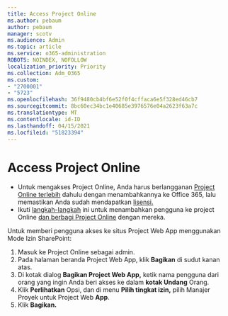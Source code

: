 ```yaml
---
title: Access Project Online
ms.author: pebaum
author: pebaum
manager: scotv
ms.audience: Admin
ms.topic: article
ms.service: o365-administration
ROBOTS: NOINDEX, NOFOLLOW
localization_priority: Priority
ms.collection: Adm_O365
ms.custom:
- "2700001"
- "5723"
ms.openlocfilehash: 36f9480cb4bf6e52f0f4cffaca6e5f328ed46cb7
ms.sourcegitcommit: 8bc60ec34bc1e40685e3976576e04a2623f63a7c
ms.translationtype: MT
ms.contentlocale: id-ID
ms.lasthandoff: 04/15/2021
ms.locfileid: "51823394"
---
```

# <a name="access-project-online"></a>Access Project Online

- Untuk mengakses Project Online, Anda harus berlangganan [Project Online terlebih](https://docs.microsoft.com/ProjectOnline/get-started-with-project-online) dahulu dengan menambahkannya ke Office 365, lalu memastikan Anda sudah mendapatkan [lisensi.](https://docs.microsoft.com/ProjectOnline/step-1-sign-up-for-project-online#next-make-sure-you-can-get-in)
- Ikuti [langkah-langkah](https://docs.microsoft.com/ProjectOnline/step-2-add-people-to-project-online) ini untuk menambahkan pengguna ke project Online [dan berbagi Project Online](https://docs.microsoft.com/ProjectOnline/step-2-add-people-to-project-online#4-finally-share-project-online-with-the-people-you-added) dengan mereka.

Untuk memberi pengguna akses ke situs Project Web App menggunakan Mode Izin SharePoint:

1. Masuk ke Project Online sebagai admin.
2. Pada halaman beranda Project Web App, klik **Bagikan** di sudut kanan atas.
3. Di kotak dialog **Bagikan Project Web App,** ketik nama pengguna dari orang yang ingin Anda beri akses ke dalam **kotak Undang** Orang.
4. Klik **Perlihatkan** Opsi, dan di menu **Pilih tingkat izin,** pilih Manajer Proyek untuk Project Web **App**.
5. Klik **Bagikan.**
